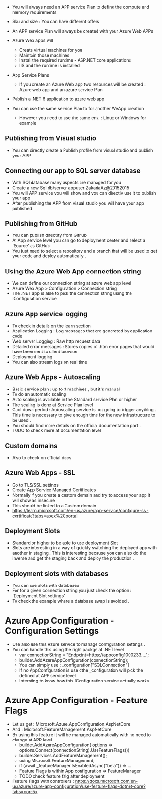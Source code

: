 - You will always need an APP service Plan to define the compute and memory requirements

- Sku and size : You can have different offers

- An APP service Plan will always be created with your Azure Web APPs

- Azure Web apps will
    - Create virtual machines for you
    - Maintain those machines
    - Install the required runtime - ASP.NET core applications
    - IIS and the runtime is installed

- App Service Plans
   - If you create an Azure Web app two resources will be created 
    : Azure web app and an azure service Plan

- Publish a .NET 6 application to azure web app

- You can use the same service Plan to for another WeApp creation
   - However you need to use the same env. : Linux or Windows for example

## Publishing from Visual studio

- You can directly create a Publish profile from visual studio and publish your APP


## Connecting our app to SQL server database 

- With SQl database many aspects are managed for you
- Create a new Sql db/server 
    appuser
    ZakariaAz@20152015
- You will APP service you will show and you can directly use it to publish your app
- After publishing the APP from visual studio you will have your app published

## Publishing from GitHub

- You can publish directlty from Github
- At App service level you can go to deployment center and select a 'Source' as GitHub 
- You just need to select a repository and a branch that will be used to get your code
  and deploy automatically .

## Using the Azure Web App connection string

- We can define our connection string at azure web app level
- Azure Web App > Configuration > Connection string
- The .NET app is able to pick the connection string using the IConfiguration service

## Azure App service logging

- To check in details on the learn section
- Application Logging : Log messages that are generated by application code
- Web server Logging : Raw http request data
- Detailed error messages : Stores copies of .htm error pages that would have been sent to client browser
- Deployment logging
- You can also stream logs on real time

## Azure Web Apps - Autoscaling

- Basic service plan : up to 3 machines , but it's manual 
- To do an automatic scaling 
- Auto scaling is available in the Standard service Plan or higher
- The scaling is done at Service Plan level
- Cool down period : Autoscaling service is not going to trigger anything . This time is necessary
  to give enough time for the new infrastructure to be used .
- You should find more details on the official documentation part .
- TODO to check more at documentation level

## Custom domains

- Also to check on official docs

## Azure Web Apps - SSL

- Go to TLS/SSL settings
- Create App Service Managed Certificates
- Normally if you create a custom domain and try to access your app it will show as insecure
- This should be linked to a Custom domain
- https://learn.microsoft.com/en-us/azure/app-service/configure-ssl-certificate?tabs=apex%2Cportal

## Deployment Slots

- Standard or higher to be able to use deployment Slot
- Slots are interesting in a way of quickly switching the deployed app with another in
  staging . This is interesting because you can also do the inverse and get the staging
  back and deploy the production .

## Deployment slots with databases

- You can use slots with databases 
- For for a given connection string you just check the option : 'Deployment Slot settings'
- To check the example where a database swap is avoided .

# Azure App Configuration - Configuration Settings

- Use also use this Azure service to manage configuration settings .
- You can handle this using the right packge at .NET level
  - var connectionString = "Endpoint=https://appconfig1000233....";
  - builder.AddAzureAppConfiguration(connectionString);
  - You can simply use : _configuration["SQLConnection"]
  - If no AppConfiguration is use dthe _configuration will pick the defined at APP service level
  - Intersting to know how this IConfiguration service actually works

# Azure App Configuration - Feature Flags

- Let us get : Microsoft.Azure.AppConfiguration.AspNetCore
- And : Microsoft.FeatureManagement.AspNetCore
- By using this feature it will be managed automatically with no need to change at APP level
   - builder.AddAzureAppConfiguration(
               options => options.Connect(connectionString).UseFeatureFlags());
   - builder.Services.AddFeatureManagement();
   - using Microsoft.FeatureManagement;
   - if (await _featureManager.IsEnabledAsync("beta")) => ...
   - Feature Flags is within App configuration => FeatureManager
   - TODO check feature falg after deployment
- Feature Flags with controllers : 
  https://docs.microsoft.com/en-us/azure/azure-app-configuration/use-feature-flags-dotnet-core?tabs=core5x